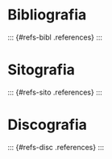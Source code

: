 # Bibliografia
::: {#refs-bibl .references}
:::

# Sitografia
::: {#refs-sito .references}
:::

# Discografia
::: {#refs-disc .references}
:::
